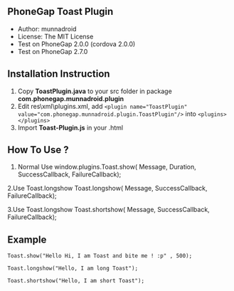 PhoneGap Toast Plugin
--------------------------

+ Author: munnadroid
+ License: The MIT License
+ Test on PhoneGap 2.0.0 (cordova 2.0.0)
+ Test on PhoneGap 2.7.0

Installation Instruction
--------------------------

1. Copy **ToastPlugin.java** to your src folder in package **com.phonegap.munnadroid.plugin**
2. Edit res\xml\plugins.xml, add `<plugin name="ToastPlugin" value="com.phonegap.munnadroid.plugin.ToastPlugin"/>` into `<plugins> </plugins>`
4. Import **Toast-Plugin.js** in your .html

How To Use ?
---------------

 1. Normal Use
	window.plugins.Toast.show( Message, Duration, SuccessCallback, FailureCallback);
	
 2.Use Toast.longshow
	Toast.longshow( Message, SuccessCallback, FailureCallback); 
	
 3.Use Toast.longshow
		Toast.shortshow( Message, SuccessCallback, FailureCallback);
	
	
Example
----------
	
	Toast.show("Hello Hi, I am Toast and bite me ! :p" , 500);
		
	Toast.longshow("Hello, I am long Toast");
	
	Toast.shortshow("Hello, I am short Toast");
	